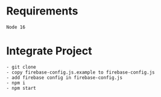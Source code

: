 # Requirements
    Node 16


# Integrate Project 
    - git clone
    - copy firebase-config.js.example to firebase-config.js
    - add firebase config in firebase-config.js
    - npm i
    - npm start
